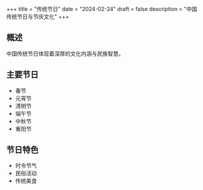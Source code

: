 +++
title = "传统节日"
date = "2024-02-24"
draft = false
description = "中国传统节日与节庆文化"
+++

## 概述
中国传统节日体现着深厚的文化内涵与民族智慧。

## 主要节日
- 春节
- 元宵节
- 清明节
- 端午节
- 中秋节
- 重阳节

## 节日特色
- 时令节气
- 民俗活动
- 传统美食 